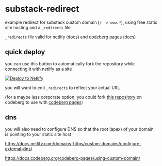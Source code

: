 # substack-redirect
example redirect for substack custom domain (`/ -> www.*`), using free static site hosting and a `_redirects` file

`_redirects` file valid for [netlify](https://www.netlify.com/) ([docs](https://docs.netlify.com/routing/redirects/redirect-options/)) and [codeberg pages](https://codeberg.page/) ([docs](https://docs.codeberg.org/codeberg-pages/redirects/))

## quick deploy

you can use this button to automatically fork the repository while connecting it with netlify as a site

[![Deploy to Netlify](https://www.netlify.com/img/deploy/button.svg)](https://app.netlify.com/start/deploy?repository=https://github.com/pharmacologic/substack-redirect)

you will want to edit `_redirects` to reflect your actual URL

(for a maybe less corporate option, you could fork [this repository](https://codeberg.org/pharmacologic/substack-redirect) on codeberg to use with [codeberg pages](https://codeberg.page))

## dns

you will also need to configure DNS so that the root (apex) of your domain is pointing to your static site host

https://docs.netlify.com/domains-https/custom-domains/configure-external-dns/

https://docs.codeberg.org/codeberg-pages/using-custom-domain/

